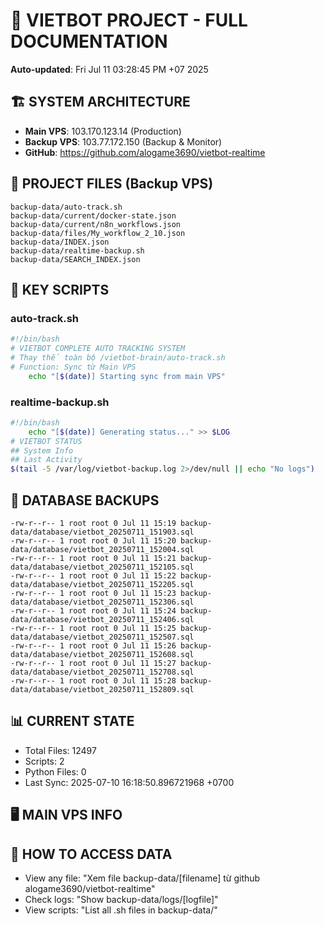 # 🤖 VIETBOT PROJECT - FULL DOCUMENTATION
**Auto-updated**: Fri Jul 11 03:28:45 PM +07 2025

## 🏗️ SYSTEM ARCHITECTURE
- **Main VPS**: 103.170.123.14 (Production)
- **Backup VPS**: 103.77.172.150 (Backup & Monitor)
- **GitHub**: https://github.com/alogame3690/vietbot-realtime

## 📁 PROJECT FILES (Backup VPS)
```
backup-data/auto-track.sh
backup-data/current/docker-state.json
backup-data/current/n8n_workflows.json
backup-data/files/My_workflow_2_10.json
backup-data/INDEX.json
backup-data/realtime-backup.sh
backup-data/SEARCH_INDEX.json
```

## 🔧 KEY SCRIPTS
### auto-track.sh
```bash
#!/bin/bash
# VIETBOT COMPLETE AUTO TRACKING SYSTEM
# Thay thế toàn bộ /vietbot-brain/auto-track.sh
# Function: Sync từ Main VPS
    echo "[$(date)] Starting sync from main VPS"
```
### realtime-backup.sh
```bash
#!/bin/bash
    echo "[$(date)] Generating status..." >> $LOG
# VIETBOT STATUS
## System Info
## Last Activity
$(tail -5 /var/log/vietbot-backup.log 2>/dev/null || echo "No logs")
```

## 💾 DATABASE BACKUPS
```
-rw-r--r-- 1 root root 0 Jul 11 15:19 backup-data/database/vietbot_20250711_151903.sql
-rw-r--r-- 1 root root 0 Jul 11 15:20 backup-data/database/vietbot_20250711_152004.sql
-rw-r--r-- 1 root root 0 Jul 11 15:21 backup-data/database/vietbot_20250711_152105.sql
-rw-r--r-- 1 root root 0 Jul 11 15:22 backup-data/database/vietbot_20250711_152205.sql
-rw-r--r-- 1 root root 0 Jul 11 15:23 backup-data/database/vietbot_20250711_152306.sql
-rw-r--r-- 1 root root 0 Jul 11 15:24 backup-data/database/vietbot_20250711_152406.sql
-rw-r--r-- 1 root root 0 Jul 11 15:25 backup-data/database/vietbot_20250711_152507.sql
-rw-r--r-- 1 root root 0 Jul 11 15:26 backup-data/database/vietbot_20250711_152608.sql
-rw-r--r-- 1 root root 0 Jul 11 15:27 backup-data/database/vietbot_20250711_152708.sql
-rw-r--r-- 1 root root 0 Jul 11 15:28 backup-data/database/vietbot_20250711_152809.sql
```

## 📊 CURRENT STATE
- Total Files: 12497
- Scripts: 2
- Python Files: 0
- Last Sync: 2025-07-10 16:18:50.896721968 +0700

## 🖥️ MAIN VPS INFO


## 🚨 HOW TO ACCESS DATA
- View any file: "Xem file backup-data/[filename] từ github alogame3690/vietbot-realtime"
- Check logs: "Show backup-data/logs/[logfile]"
- View scripts: "List all .sh files in backup-data/"

